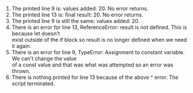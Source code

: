 1. The printed line 9 is: values added: 20. No error returns.
2. The printed line 13 is: final result: 20. No error returns. 
3. The printed line 9 is still the same: values added: 20. 
4. There is an error for line 13, ReferenceError: result is not defined. This is because let doesn't <br>
   exist outside of the if block so result is no longer defined when we need it again.
5. There is an error for line 9, TypeError: Assignment to constant variable. We can't change the value<br>
   of a const value and that was what was attempted so an error was thrown. 
6. There is nothing printed for line 13 because of the above ^ error. The script terminated. 

